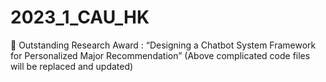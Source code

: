 # 2023_1_CAU_HK
🏅 Outstanding Research Award : “Designing a Chatbot System Framework for Personalized Major Recommendation”
(Above complicated code files will be replaced and updated)
